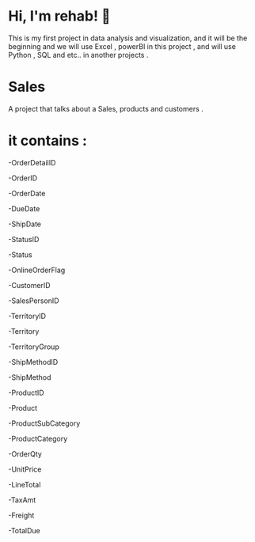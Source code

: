
# Hi, I'm rehab! 👋
This is my first project in data analysis and visualization, and it will be the beginning and we will use Excel , powerBI in this project , and will use Python , SQL and etc.. in another projects .

# Sales

A project that talks about a Sales, products and customers .

# it contains :

-OrderDetailID

-OrderID

-OrderDate

-DueDate

-ShipDate

-StatusID

-Status

-OnlineOrderFlag

-CustomerID

-SalesPersonID

-TerritoryID

-Territory

-TerritoryGroup

-ShipMethodID

-ShipMethod

-ProductID

-Product

-ProductSubCategory

-ProductCategory

-OrderQty	

-UnitPrice	

-LineTotal	

-TaxAmt	

-Freight	

-TotalDue

